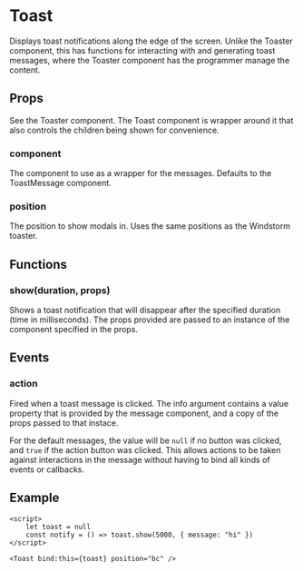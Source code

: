 # Toast
Displays toast notifications along the edge of the screen. Unlike the Toaster
component, this has functions for interacting with and generating toast
messages, where the Toaster component has the programmer manage the content.

## Props
See the Toaster component. The Toast component is wrapper around it that
also controls the children being shown for convenience.

### component
The component to use as a wrapper for the messages. Defaults to the
ToastMessage component.

### position
The position to show modals in. Uses the same positions as the Windstorm
toaster.

## Functions

### show(duration, props)
Shows a toast notification that will disappear after the specified
duration (time in milliseconds). The props provided are passed to an
instance of the component specified in the props.

## Events

### action
Fired when a toast message is clicked. The info argument contains a
value property that is provided by the message component, and a copy
of the props passed to that instace.

For the default messages, the value will be `null` if no button was
clicked, and `true` if the action button was clicked. This allows
actions to be taken against interactions in the message without having
to bind all kinds of events or callbacks.

## Example
```svelte
<script>
    let toast = null
    const notify = () => toast.show(5000, { message: "hi" })
</script>

<Toast bind:this={toast} position="bc" />
```

